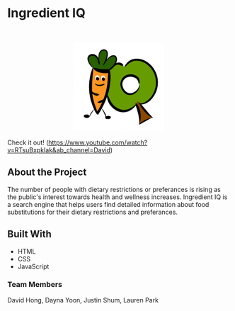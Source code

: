 # Ingredient IQ

<br />
<p align="center">
    <img src="images/logo.PNG" height="200">
</p>

Check it out! (https://www.youtube.com/watch?v=RTsuBxpkIak&ab_channel=David)

## About the Project

The number of people with dietary restrictions or preferances is rising as the public's interest towards health and wellness increases. Ingredient IQ is a search engine that helps users find detailed information about food substitutions for their dietary restrictions and preferances.

## Built With

* HTML
* CSS
* JavaScript

### Team Members

David Hong, Dayna Yoon, Justin Shum, Lauren Park





